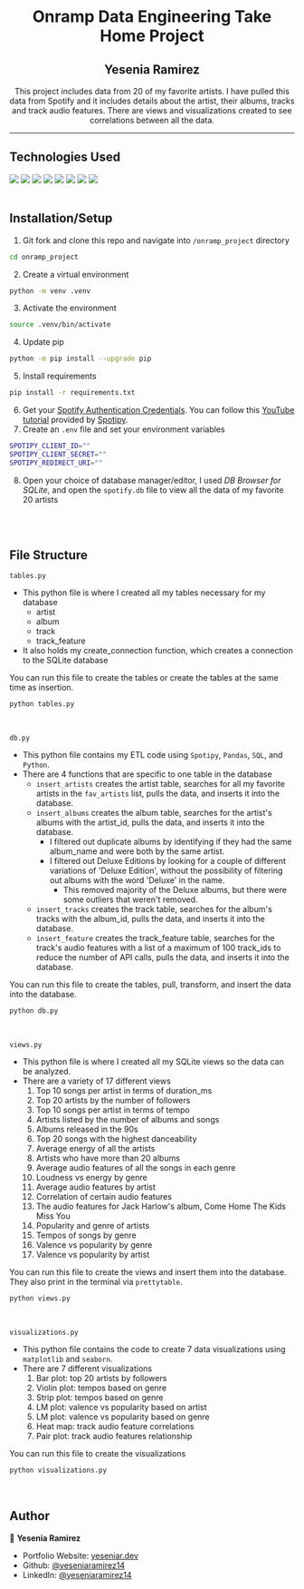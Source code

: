 <h1 align="center">Onramp Data Engineering Take Home Project</h1>

<h2 align="center"> Yesenia Ramirez </h2>

<p align="center">This project includes data from 20 of my favorite artists. I have pulled this data from Spotify and it includes details about the artist, their albums, tracks and track audio features. There are views and visualizations created to see correlations between all the data.</p>
<hr>

## Technologies Used 
<img src="https://img.shields.io/badge/GIT-E44C30?style=for-the-badge&logo=git&logoColor=white"> <img src="https://img.shields.io/badge/pypi-3775A9?style=for-the-badge&logo=pypi&logoColor=white"> <img src="https://img.shields.io/badge/Python-3776AB?style=for-the-badge&logo=python&logoColor=white"> <img src="https://img.shields.io/badge/SQLite-07405E?style=for-the-badge&logo=sqlite&logoColor=white"> <img src="https://img.shields.io/badge/Pandas-2C2D72?style=for-the-badge&logo=pandas&logoColor=white"> <img src="https://img.shields.io/badge/Jupyter-F37626.svg?&style=for-the-badge&logo=Jupyter&logoColor=white"> <img src="https://img.shields.io/badge/Matplotlib-07405E?style=for-the-badge&logo="> <img src="https://img.shields.io/badge/seaborn-07405E?style=for-the-badge&logo=">
<br>
<br>

## Installation/Setup
1. Git fork and clone this repo and navigate into ```/onramp_project``` directory
```sh
cd onramp_project
```
2. Create a virtual environment 
```sh
python -m venv .venv
```
3. Activate the environment
```sh
source .venv/bin/activate
```
4. Update pip
```sh
python -m pip install --upgrade pip
```
5. Install requirements
```sh
pip install -r requirements.txt
```
6. Get your <a href="https://developer.spotify.com/dashboard/login">Spotify Authentication Credentials</a>. You can follow this <a href="https://youtu.be/3RGm4jALukM">YouTube tutorial</a> provided by <a href="https://spotipy.readthedocs.io/en/master/">Spotipy</a>.
7. Create an ```.env``` file and set your environment variables
```sh
SPOTIPY_CLIENT_ID=""
SPOTIPY_CLIENT_SECRET=""
SPOTIPY_REDIRECT_URI=""
```
8. Open your choice of database manager/editor, I used *DB Browser for SQLite*, and open the ```spotify.db``` file to view all the data of my favorite 20 artists
<br>
<br>

## File Structure
```tables.py```
- This python file is where I created all my tables necessary for my database
    - artist
    - album
    - track
    - track_feature
- It also holds my create_connection function, which creates a connection to the SQLite database 

You can run this file to create the tables or create the tables at the same time as insertion. 
```sh
python tables.py
```
<br>

```db.py```
- This python file contains my ETL code using ```Spotipy```, ```Pandas```, ```SQL```, and ```Python```. 
- There are 4 functions that are specific to one table in the database
    - ```insert_artists``` creates the artist table, searches for all my favorite artists in the ```fav_artists``` list, pulls the data, and inserts it into the database. 
    - ```insert_albums``` creates the album table, searches for the artist's albums with the artist_id, pulls the data, and inserts it into the database. 
        - I filtered out duplicate albums by identifying if they had the same album_name and were both by the same artist. 
        - I filtered out Deluxe Editions by looking for a couple of different variations of 'Deluxe Edition', without the possibility of filtering out albums with the word 'Deluxe' in the name. 
            - This removed majority of the Deluxe albums, but there were some outliers that weren't removed. 
    - ```insert_tracks``` creates the track table, searches for the album's tracks with the album_id, pulls the data, and inserts it into the database. 
    - ```insert_feature``` creates the track_feature table, searches for the track's audio features with a list of a maximum of 100 track_ids to reduce the number of API calls, pulls the data, and inserts it into the database. 

You can run this file to create the tables, pull, transform, and insert the data into the database. 
```sh
python db.py
```
<br>

```views.py```
- This python file is where I created all my SQLite views so the data can be analyzed. 
- There are a variety of 17 different views 
    1. Top 10 songs per artist in terms of duration_ms
    2. Top 20 artists by the number of followers
    3. Top 10 songs per artist in terms of tempo
    4. Artists listed by the number of albums and songs
    5. Albums released in the 90s
    6. Top 20 songs with the highest danceability
    7. Average energy of all the artists
    8. Artists who have more than 20 albums
    9. Average audio features of all the songs in each genre
    10. Loudness vs energy by genre
    11. Average audio features by artist
    12. Correlation of certain audio features
    13. The audio features for Jack Harlow's album, Come Home The Kids Miss You
    14. Popularity and genre of artists
    15. Tempos of songs by genre 
    16. Valence vs popularity by genre    
    17. Valence vs popularity by artist  

You can run this file to create the views and insert them into the database. They also print in the terminal via ```prettytable```. 
```sh
python views.py
```
<br>

```visualizations.py```
- This python file contains the code to create 7 data visualizations using ```matplotlib``` and ```seaborn```. 
- There are 7 different visualizations 
    1. Bar plot: top 20 artists by followers 
    2. Violin plot: tempos based on genre
    3. Strip plot: tempos based on genre 
    4. LM plot: valence vs popularity based on artist
    5. LM plot: valence vs popularity based on genre 
    6. Heat map: track audio feature correlations
    7. Pair plot: track audio features relationship

You can run this file to create the visualizations
```sh
python visualizations.py
```
<br>


## Author

👤 **Yesenia Ramirez**

* Portfolio Website: [yeseniar.dev](https://www.yeseniar.dev)
* Github: [@yeseniaramirez14](https://github.com/yeseniaramirez14)
* LinkedIn: [@yeseniaramirez14](https://linkedin.com/in/yeseniaramirez14)
